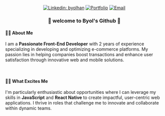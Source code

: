
<div  align="center" style="flex-direction: column;">
    <div style="flex-direction: row;">
    
  [![Linkedin: byolhan](https://img.shields.io/badge/-BYOLHAN-blue?style=flat&logo=Linkedin&logoColor=white&link=https://www.linkedin.com/in/byol-han/)](https://www.linkedin.com/in/byol-han/)
    [![Portfolio](https://img.shields.io/badge/-PORTFOLIO-224b76?style=flat&link=https://byolh.github.io/BH-portfolio/)](https://byolh.github.io/BH-portfolio/)
   [![Email](https://img.shields.io/badge/-EMAIL-eeeeee?style=flat&logo=gmail&logoColor=#EA4335&link=mailto:byolhandev@gmail.com)](mailto:byolhandev@gmail.com)
<!--    [![LeetCode: byolhan](https://img.shields.io/badge/-LeetCode-eeeeee?style=flat&logo=LeetCode&logoColor=#FFA116&link=https://leetcode.com/u/byolhan/)](https://leetcode.com/u/byolhan/) -->

  </div>
  <h3 style="text-align: center;">🙌 welcome to Byol's Github 🙌</h1>
  
</div>

<div>
  <h4>👩‍💻 About Me</h4>
  <p>I am a <strong>Passionate Front-End Developer</strong> with 2 years of experience specializing in developing and optimizing e-commerce platforms. My passion lies in helping companies boost transactions and enhance user satisfaction through innovative web and mobile solutions.</p>
  <br>
  <h4>🙋‍♀️ What Excites Me</h4>
  <p>I'm particularly enthusiastic about opportunities where I can leverage my skills in <strong>JavaScript</strong> and <strong>React Native</strong> to create impactful, user-centric web applications. I thrive in roles that challenge me to innovate and collaborate within dynamic teams.</p>

  </div>


<!--
**byol-han/byol-han** is a ✨ _special_ ✨ repository because its `README.md` (this file) appears on your GitHub profile.

Here are some ideas to get you started:

- 🔭 I’m currently working on ...
- 🌱 I’m currently learning ...
- 👯 I’m looking to collaborate on ...
- 🤔 I’m looking for help with ...
- 💬 Ask me about ...
- 📫 How to reach me: ...
- 😄 Pronouns: ...
- ⚡ Fun fact: ...
-->
